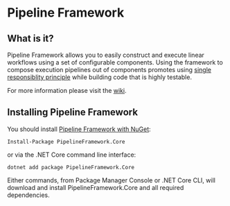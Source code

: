 # Pipeline Framework

## What is it?

Pipeline Framework allows you to easily construct and execute linear workflows using a set of configurable components.  Using the framework to compose execution pipelines out of components promotes using [single responsiblity principle](https://en.wikipedia.org/wiki/Single_responsibility_principle) while building code that is highly testable.

For more information please visit the [wiki](https://github.com/gtmoose32/pipeline-framework/wiki).

## Installing Pipeline Framework
You should install [Pipeline Framework with NuGet](https://www.nuget.org/packages/PipelineFramework.Core/):

```
Install-Package PipelineFramework.Core
```

or via the .NET Core command line interface:

```
dotnet add package PipelineFramework.Core
```

Either commands, from Package Manager Console or .NET Core CLI, will download and install PipelineFramework.Core and all required dependencies.
